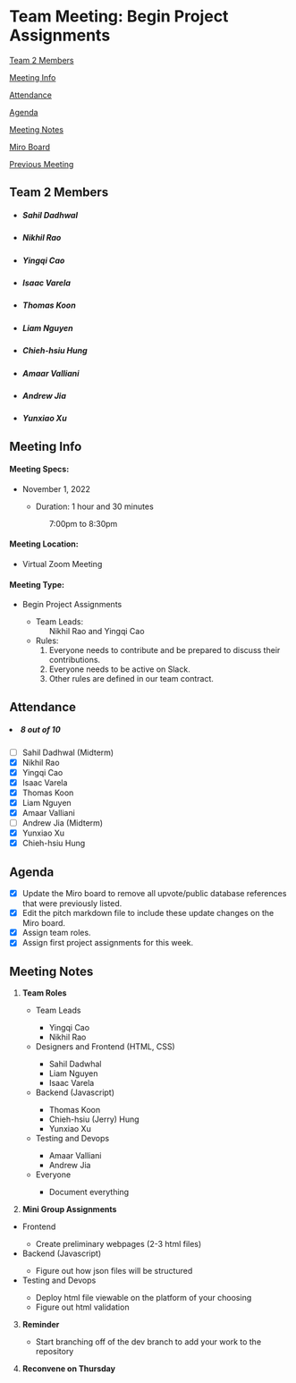 # Team Meeting: Begin Project Assignments

[Team 2 Members](#team-2-members)

[Meeting Info](#meeting-info)

[Attendance](#attendance)

[Agenda](#agenda)

[Meeting Notes](#meeting-notes)

[Miro Board](https://miro.com/app/board/uXjVPJnCzps=/?share_link_id=992842944391)

[Previous Meeting](https://github.com/cse110-fa22-group2/team2-fa22-cse110/blob/main/admin/meetings/102922-starting_pitch.md)

## **Team 2 Members**
<ul>

##### <li> *Sahil Dadhwal* </li>
##### <li> *Nikhil Rao* </li>
##### <li> *Yingqi Cao* </li>
##### <li> *Isaac Varela* </li>
##### <li> *Thomas Koon* </li>
##### <li> *Liam Nguyen* </li>
##### <li> *Chieh-hsiu Hung* </li>
##### <li> *Amaar Valliani* </li>
##### <li> *Andrew Jia* </li>
##### <li> *Yunxiao Xu* </li> 
  
</ul>

## **Meeting Info**
#### Meeting Specs: 
<ul>
  <li>November 1, 2022</li>
  <ul>
    <li>Duration: 1 hour and 30 minutes</li>
        <ol>7:00pm to 8:30pm<ol>
  </ul>
</ul>

#### Meeting Location: 
<ul>
  <li>Virtual Zoom Meeting </li>
</ul>

#### Meeting Type: 
<ul>
  <li>Begin Project Assignments</li>
    <ul>
      <li>
      Team Leads: 
        <ol>
            Nikhil Rao and Yingqi Cao
        </ol>
      </li>
      <li>
      Rules: 
        <ol>
            <li>
                Everyone needs to contribute and be prepared to discuss their contributions.
            </li>
            <li>
                Everyone needs to be active on Slack.
            </li>
            <li>
                Other rules are defined in our team contract.
            </li>
        </ol>
      </li>
    </ul>
</ul>	

## **Attendance**
##### <li> *8 out of 10* </li>
- [ ] Sahil Dadhwal (Midterm)
- [x] Nikhil Rao
- [x] Yingqi Cao
- [x] Isaac Varela
- [x] Thomas Koon
- [x] Liam Nguyen
- [x] Amaar Valliani
- [ ] Andrew Jia (Midterm)
- [x] Yunxiao Xu
- [x] Chieh-hsiu Hung

## **Agenda**
- [x] Update the Miro board to remove all upvote/public database references that were previously listed.
- [x] Edit the pitch markdown file to include these update changes on the Miro board.
- [x] Assign team roles.
- [x] Assign first project assignments for this week.
    
## **Meeting Notes**
1) **Team Roles**
    <ul>
        <li>Team Leads</li>
            <ul>
                <li>Yingqi Cao</li>
                <li>Nikhil Rao</li>    
            </ul>
        <li>Designers and Frontend (HTML, CSS)</li>
            <ul>
                <li>Sahil Dadwhal</li>
                <li>Liam Nguyen</li>
                <li>Isaac Varela</li>
            </ul>
        <li>Backend (Javascript)</li>
            <ul>
                <li>Thomas Koon</li>
                <li>Chieh-hsiu (Jerry) Hung</li>
                <li>Yunxiao Xu</li>
            </ul>
        <li>Testing and Devops</li>
            <ul>
                <li>Amaar Valliani</li>
                <li>Andrew Jia</li>
            </ul>
      <li>Everyone</li>
            <ul>
                <li>Document everything</li>
            </ul>
    </ul>

2) **Mini Group Assignments**
 <ul>
       <li>Frontend</li>
            <ul>
                <li>Create preliminary webpages (2-3 html files)</li>
            </ul>
       <li>Backend (Javascript)</li>
            <ul>
                <li>Figure out how json files will be structured</li>
            </ul>
       <li>Testing and Devops</li>
            <ul>
                <li>Deploy html file viewable on the platform of your choosing</li>
                <li>Figure out html validation</li>
           </ul>
   </ul>

3) **Reminder**
   <ul>
     <li>Start branching off of the dev branch to add your work to the repository</li>
   </ul>
    
4) **Reconvene on Thursday**
